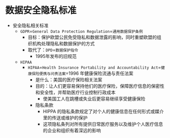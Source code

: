 # 数据安全隐私标准

* 安全隐私相关标准
  * `GDPR`=`General Data Protection Regulation`=`通用数据保护条例`
    * 目标：保护欧盟公民免受隐私和数据泄露的影响，同时重塑欧盟的组织机构处理隐私和数据保护的方式
    * 取代了：`DPD`=`数据保护指令`
      * 1995年发布的旧规范
  * `HIPAA`
    * `HIPAA`=`Health Insurance Portability and Accountability Act`=`健康保险便携与问责法案`=1996 年健康保险流通与责任法案
      * 是什么：美国的医疗保险相关法案
      * 目的：让人们更容易保持他们的医疗保险，保障医疗信息的保密性和安全性，并帮助医疗行业控制行政成本
        * 使美国工人在跳槽或失业后更容易继续享受健康保险
      * 隐私条款
        * HIPPA 的隐私条款规定了对个人的健康信息在任何形式或媒介里的传送或维护的保护
        * 这项隐私条列对所有提供日常医疗服务以及维护个人医疗信息的企业和组织有着深远的影响
